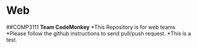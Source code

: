 # Web
##COMP3111 **Team CodeMonkey**
*This Repository is for web teams
*Please follow the github instructions to send pull/push request.
*This is a test.
